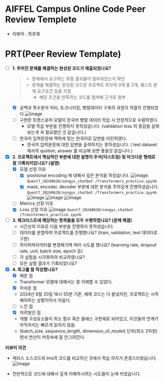 # AIFFEL Campus Online Code Peer Review Templete
- 리뷰어 : 최호재

# PRT(Peer Review Template)
- [ ]  **1. 주어진 문제를 해결하는 완성된 코드가 제출되었나요?**
    > - 문제에서 요구하는 최종 결과물이 첨부되었는지 확인
    > - 문제를 해결하는 완성된 코드란 프로젝트 루브릭 3개 중 2개, 퀘스트 문제 요구조건 등을 지칭
    >    - 해당 조건을 만족하는 코드를 캡쳐해 근거로 첨부
    - [x] 공백과 특수문자 처리, 토크나이징, 병렬데이터 구축의 과정이 적절히 진행되었다.![image](https://github.com/hojae-m-choi/AIFFEL_RESEARCH_STUDY/assets/98305832/81d0be9c-be3e-43aa-a47e-b7583d0666ee)
    - [ ] 구현한 트랜스포머 모델이 한국어 병렬 데이터 학습 시 안정적으로 수렴하였다.
        - 모델 학습 부분을 진행하지 못하셨습니다. (validation loss 의 증감을 살펴보는게 꼭 필요했던 것 같습니다.)
    - [ ] 한국어 입력문장에 맥락에 맞는 한국어로 답변을 리턴하였다.
        - 한국어 입력문장에 대한 답변을 출력하지는 못하셨습니다. ( test dataset 에서의 qustion, answer 를 비교해 보면 좋을것 같습니다.)
    
- [x]  **2. 프로젝트에서 핵심적인 부분에 대한 설명이 주석(닥스트링) 및 마크다운 형태로 잘 기록되어있나요? (설명)**
    - [x]  모델 선정 이유
        - [x] positional encoding 에 대해서 깊은 분석을 하셨습니다. ![image](https://github.com/hojae-m-choi/AIFFEL_RESEARCH_STUDY/assets/98305832/0b71b825-b8fb-4cc6-9100-33dcd06e30e5). `Quest7_20240620/songys_chatbot
/Transformers_practice.ipynb`
        - [x] mask, encoder, decoder 부분에 대한 분석을 주의깊게 진행하셨습니다. `Quest7_20240620/songys_chatbot
/Transformers_practice.ipynb` ![image](https://github.com/hojae-m-choi/AIFFEL_RESEARCH_STUDY/assets/98305832/a6011e19-24b7-4170-8c91-11e18a74e469) ![image](https://github.com/hojae-m-choi/AIFFEL_RESEARCH_STUDY/assets/98305832/1f03faac-7bbe-45f0-bcec-bea26b83b54c) ![image](https://github.com/hojae-m-choi/AIFFEL_RESEARCH_STUDY/assets/98305832/1ab2b1be-a61a-4d3b-9de8-025e625881f8)
    - [ ]  Metrics 선정 이유
    - [x]  Loss 선정 이유 ![image](https://github.com/hojae-m-choi/AIFFEL_RESEARCH_STUDY/assets/98305832/646dd70f-cd52-49ce-8068-010c96c9f8ef) `Quest7_20240620/songys_chatbot
/Transformers_practice.ipynb`
    
- [ ]  **3. 체크리스트에 해당하는 항목들을 모두 수행하였나요? (문제 해결)**
    - 시간상의 이유로 다음 부분을 진행하지 못하셨습니다.
    - [ ]  데이터를 분할하여 프로젝트를 진행했나요? (train, validation, test 데이터로 구분)
    - [ ]  하이퍼파라미터를 변경해가며 여러 시도를 했나요? (learning rate, dropout rate, unit, batch size, epoch 등)
    - [ ]  각 실험을 시각화하여 비교하였나요?  
    - [ ]  모든 실험 결과가 기록되었나요?

- [x]  **4. 회고를 잘 작성했나요?**
    - [x]  배운 점
      - Transformer 모델에 대해서는 잘 이해할 수 있었다.
    - [x]  아쉬운 점
      -  2024년 6월 20일 16시 55분 기준, 예제 코드는 다 끝냈지만, 프로젝트는 시작해야하는 상황이어서 아쉽다.
    - [ ]  느낀 점
    - [X]  어려웠던 점  
      - 개별 구성요소들이 최소 함수 혹은 클래스 구현체로 되어있고, 이것들의 연계가 아직까지는 빠르게 읽히지 않음.
      - (batch_size, sequence_length, dimension_of_model) 단위(최소 2차원) 텐서 연산이 머릿속에 잘 안그려진다.

**리뷰어 의견**  
- 케라스 소스코드와 lms의 코드를 비교하신 것에서 학습 의지가 존경스러웠습니다. ![image](https://github.com/hojae-m-choi/AIFFEL_RESEARCH_STUDY/assets/98305832/9753d21d-8c09-40fa-a10a-46d043c0af89)

- 전반적으로 코드에 대해서 깊게 이해하시려는 시도들이 눈에 띄었습니다.



